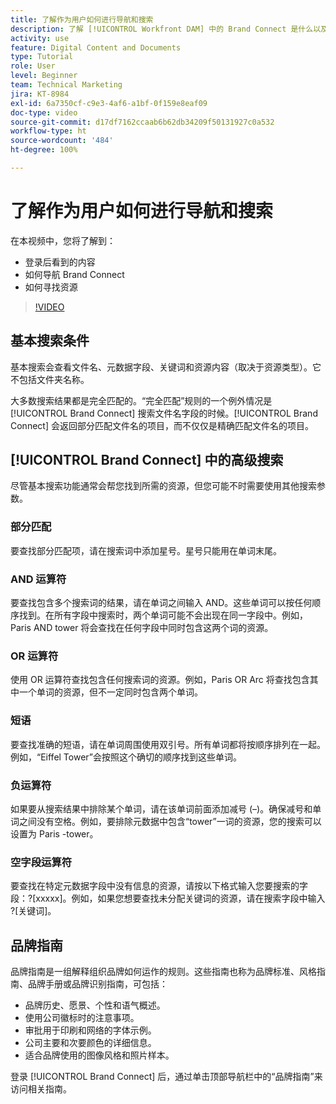 ```yaml
---
title: 了解作为用户如何进行导航和搜索
description: 了解 [!UICONTROL Workfront DAM] 中的 Brand Connect 是什么以及如何导航。
activity: use
feature: Digital Content and Documents
type: Tutorial
role: User
level: Beginner
team: Technical Marketing
jira: KT-8984
exl-id: 6a7350cf-c9e3-4af6-a1bf-0f159e8eaf09
doc-type: video
source-git-commit: d17df7162ccaab6b62db34209f50131927c0a532
workflow-type: ht
source-wordcount: '484'
ht-degree: 100%

---
```


# 了解作为用户如何进行导航和搜索

在本视频中，您将了解到：

* 登录后看到的内容
* 如何导航 Brand Connect
* 如何寻找资源

>[!VIDEO](https://video.tv.adobe.com/v/3418745/?quality=12&learn=on&enablevpops&captions=chi_hans)

## 基本搜索条件

基本搜索会查看文件名、元数据字段、关键词和资源内容（取决于资源类型）。它不包括文件夹名称。

大多数搜索结果都是完全匹配的。“完全匹配”规则的一个例外情况是 [!UICONTROL Brand Connect] 搜索文件名字段的时候。[!UICONTROL Brand Connect] 会返回部分匹配文件名的项目，而不仅仅是精确匹配文件名的项目。

## [!UICONTROL Brand Connect] 中的高级搜索

尽管基本搜索功能通常会帮您找到所需的资源，但您可能不时需要使用其他搜索参数。

### 部分匹配

要查找部分匹配项，请在搜索词中添加星号。星号只能用在单词末尾。

### AND 运算符

要查找包含多个搜索词的结果，请在单词之间输入 AND。这些单词可以按任何顺序找到。在所有字段中搜索时，两个单词可能不会出现在同一字段中。例如，Paris AND tower 将会查找在任何字段中同时包含这两个词的资源。

### OR 运算符 

使用 OR 运算符查找包含任何搜索词的资源。例如，Paris OR Arc 将查找包含其中一个单词的资源，但不一定同时包含两个单词。

### 短语

要查找准确的短语，请在单词周围使用双引号。所有单词都将按顺序排列在一起。例如，“Eiffel Tower”会按照这个确切的顺序找到这些单词。

### 负运算符

如果要从搜索结果中排除某个单词，请在该单词前面添加减号 (–)。确保减号和单词之间没有空格。例如，要排除元数据中包含“tower”一词的资源，您的搜索可以设置为 Paris -tower。

### 空字段运算符

要查找在特定元数据字段中没有信息的资源，请按以下格式输入您要搜索的字段：?[xxxxx]。例如，如果您想要查找未分配关键词的资源，请在搜索字段中输入 ?[关键词]。

## 品牌指南

品牌指南是一组解释组织品牌如何运作的规则。这些指南也称为品牌标准、风格指南、品牌手册或品牌识别指南，可包括：

* 品牌历史、愿景、个性和语气概述。
* 使用公司徽标时的注意事项。
* 审批用于印刷和网络的字体示例。
* 公司主要和次要颜色的详细信息。
* 适合品牌使用的图像风格和照片样本。

登录 [!UICONTROL Brand Connect] 后，通过单击顶部导航栏中的“品牌指南”来访问相关指南。
